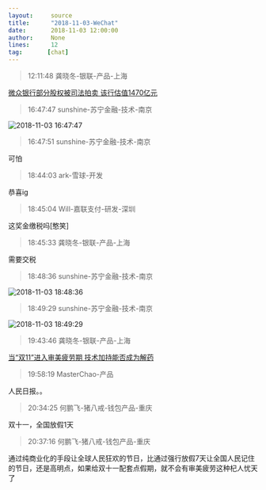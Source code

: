 ```yaml
---
layout:     source 
title:      "2018-11-03-WeChat"
date:       2018-11-03 12:00:00
author:     None
lines:      12 
tag:       [chat]
---
```

> 12:11:48  龚晓冬-银联-产品-上海  
   
[微众银行部分股权被司法拍卖 该行估值1470亿元
](https://c.m.163.com/news/a/DVKT1LP100097U7R.html?spss=newsapp)  
   
> 16:47:47  sunshine-苏宁金融-技术-南京  
   
![2018-11-03 16:47:47](http://static.cocolian.cn/img/20181103_164747.png) 
   
> 16:47:51  sunshine-苏宁金融-技术-南京  
   
可怕  
   
> 18:44:03  ark-雪球-开发  
   
恭喜ig  
   
> 18:45:04  Will-嘉联支付-研发-深圳  
   
这奖金缴税吗[憨笑]  
   
> 18:45:33  龚晓冬-银联-产品-上海  
   
需要交税  
   
> 18:48:36  sunshine-苏宁金融-技术-南京  
   
![2018-11-03 18:48:36](http://static.cocolian.cn/img/20181103_184836.png) 
   
> 18:49:29  sunshine-苏宁金融-技术-南京  
   
![2018-11-03 18:49:29](http://static.cocolian.cn/img/20181103_184929.png) 
   
> 19:43:46  龚晓冬-银联-产品-上海  
   
[当“双11”进入审美疲劳期 技术加持能否成为解药
](https://app.peopleapp.com/Api/600/DetailApi/shareArticle?type=0&amp;amp;amp;article_id=2812635)  
   
> 19:58:19  MasterChao-产品  
   
人民日报。。  
   
> 20:34:25  何鹏飞-猪八戒-钱包产品-重庆  
   
双十一，全国放假1天  
   
> 20:37:16  何鹏飞-猪八戒-钱包产品-重庆  
   
通过纯商业化的手段让全球人民狂欢的节日，比通过强行放假7天让全国人民记住的节日，还是高明点，如果给双十一配套点假期，就不会有审美疲劳这种杞人忧天了  
   
